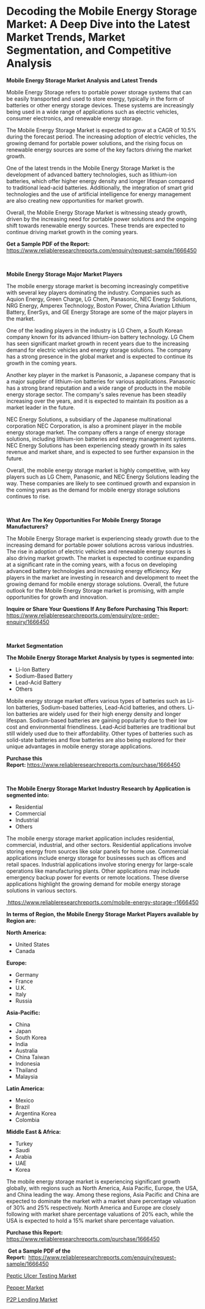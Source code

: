 <p><h1>Decoding the Mobile Energy Storage Market: A Deep Dive into the Latest Market Trends, Market Segmentation, and Competitive Analysis</h1></p><p><strong>Mobile Energy Storage Market Analysis and Latest Trends</strong></p>
<p><p>Mobile Energy Storage refers to portable power storage systems that can be easily transported and used to store energy, typically in the form of batteries or other energy storage devices. These systems are increasingly being used in a wide range of applications such as electric vehicles, consumer electronics, and renewable energy storage.</p><p>The Mobile Energy Storage Market is expected to grow at a CAGR of 10.5% during the forecast period. The increasing adoption of electric vehicles, the growing demand for portable power solutions, and the rising focus on renewable energy sources are some of the key factors driving the market growth.</p><p>One of the latest trends in the Mobile Energy Storage Market is the development of advanced battery technologies, such as lithium-ion batteries, which offer higher energy density and longer lifespan compared to traditional lead-acid batteries. Additionally, the integration of smart grid technologies and the use of artificial intelligence for energy management are also creating new opportunities for market growth.</p><p>Overall, the Mobile Energy Storage Market is witnessing steady growth, driven by the increasing need for portable power solutions and the ongoing shift towards renewable energy sources. These trends are expected to continue driving market growth in the coming years.</p></p>
<p><strong>Get a Sample PDF of the Report:&nbsp;</strong> <a href="https://www.reliableresearchreports.com/enquiry/request-sample/1666450">https://www.reliableresearchreports.com/enquiry/request-sample/1666450</a></p>
<p>&nbsp;</p>
<p><strong>Mobile Energy Storage Major Market Players</strong></p>
<p><p>The mobile energy storage market is becoming increasingly competitive with several key players dominating the industry. Companies such as Aquion Energy, Green Charge, LG Chem, Panasonic, NEC Energy Solutions, NRG Energy, Amperex Technology, Boston Power, China Aviation Lithium Battery, EnerSys, and GE Energy Storage are some of the major players in the market.</p><p>One of the leading players in the industry is LG Chem, a South Korean company known for its advanced lithium-ion battery technology. LG Chem has seen significant market growth in recent years due to the increasing demand for electric vehicles and energy storage solutions. The company has a strong presence in the global market and is expected to continue its growth in the coming years.</p><p>Another key player in the market is Panasonic, a Japanese company that is a major supplier of lithium-ion batteries for various applications. Panasonic has a strong brand reputation and a wide range of products in the mobile energy storage sector. The company's sales revenue has been steadily increasing over the years, and it is expected to maintain its position as a market leader in the future.</p><p>NEC Energy Solutions, a subsidiary of the Japanese multinational corporation NEC Corporation, is also a prominent player in the mobile energy storage market. The company offers a range of energy storage solutions, including lithium-ion batteries and energy management systems. NEC Energy Solutions has been experiencing steady growth in its sales revenue and market share, and is expected to see further expansion in the future.</p><p>Overall, the mobile energy storage market is highly competitive, with key players such as LG Chem, Panasonic, and NEC Energy Solutions leading the way. These companies are likely to see continued growth and expansion in the coming years as the demand for mobile energy storage solutions continues to rise.</p></p>
<p>&nbsp;</p>
<p><strong>What Are The Key Opportunities For Mobile Energy Storage Manufacturers?</strong></p>
<p><p>The Mobile Energy Storage market is experiencing steady growth due to the increasing demand for portable power solutions across various industries. The rise in adoption of electric vehicles and renewable energy sources is also driving market growth. The market is expected to continue expanding at a significant rate in the coming years, with a focus on developing advanced battery technologies and increasing energy efficiency. Key players in the market are investing in research and development to meet the growing demand for mobile energy storage solutions. Overall, the future outlook for the Mobile Energy Storage market is promising, with ample opportunities for growth and innovation.</p></p>
<p><strong>Inquire or Share Your Questions If Any Before Purchasing This Report:</strong> <a href="https://www.reliableresearchreports.com/enquiry/pre-order-enquiry/1666450">https://www.reliableresearchreports.com/enquiry/pre-order-enquiry/1666450</a></p>
<p>&nbsp;</p>
<p><strong>Market Segmentation</strong></p>
<p><strong>The Mobile Energy Storage Market Analysis by types is segmented into:</strong></p>
<p><ul><li>Li-Ion Battery</li><li>Sodium-Based Battery</li><li>Lead-Acid Battery</li><li>Others</li></ul></p>
<p><p>Mobile energy storage market offers various types of batteries such as Li-Ion batteries, Sodium-based batteries, Lead-Acid batteries, and others. Li-Ion batteries are widely used for their high energy density and longer lifespan. Sodium-based batteries are gaining popularity due to their low cost and environmental friendliness. Lead-Acid batteries are traditional but still widely used due to their affordability. Other types of batteries such as solid-state batteries and flow batteries are also being explored for their unique advantages in mobile energy storage applications.</p></p>
<p><strong>Purchase this Report:&nbsp;</strong><a href="https://www.reliableresearchreports.com/purchase/1666450">https://www.reliableresearchreports.com/purchase/1666450</a></p>
<p>&nbsp;</p>
<p><strong>The Mobile Energy Storage Market Industry Research by Application is segmented into:</strong></p>
<p><ul><li>Residential</li><li>Commercial</li><li>Industrial</li><li>Others</li></ul></p>
<p><p>The mobile energy storage market application includes residential, commercial, industrial, and other sectors. Residential applications involve storing energy from sources like solar panels for home use. Commercial applications include energy storage for businesses such as offices and retail spaces. Industrial applications involve storing energy for large-scale operations like manufacturing plants. Other applications may include emergency backup power for events or remote locations. These diverse applications highlight the growing demand for mobile energy storage solutions in various sectors.</p></p>
<p><a href="https://www.reliableresearchreports.com/mobile-energy-storage-r1666450">&nbsp;https://www.reliableresearchreports.com/mobile-energy-storage-r1666450</a></p>
<p><strong>In terms of Region, the Mobile Energy Storage Market Players available by Region are:</strong></p>
<p>
    <p> <strong> North America: </strong>
        <ul>
            <li>United States</li>
            <li>Canada</li>
        </ul>
        </p> 
    <p> <strong> Europe: </strong>
        <ul>
            <li>Germany</li>
            <li>France</li>
            <li>U.K.</li>
            <li>Italy</li>
            <li>Russia</li>
        </ul>
        </p> 
    <p> <strong> Asia-Pacific: </strong>
        <ul>
            <li>China</li>
            <li>Japan</li>
            <li>South Korea</li>
            <li>India</li>
            <li>Australia</li>
            <li>China Taiwan</li>
            <li>Indonesia</li>
            <li>Thailand</li>
            <li>Malaysia</li>
        </ul>
        </p> 
    <p> <strong> Latin America: </strong>
        <ul>
            <li>Mexico</li>
            <li>Brazil</li>
            <li>Argentina Korea</li>
            <li>Colombia</li>
        </ul>
        </p> 
    <p> <strong> Middle East & Africa: </strong>
        <ul>
            <li>Turkey</li>
            <li>Saudi</li>
            <li>Arabia</li>
            <li>UAE</li>
            <li>Korea</li>
        </ul>
    </p>
    </p>
<p><p>The mobile energy storage market is experiencing significant growth globally, with regions such as North America, Asia Pacific, Europe, the USA, and China leading the way. Among these regions, Asia Pacific and China are expected to dominate the market with a market share percentage valuation of 30% and 25% respectively. North America and Europe are closely following with market share percentage valuations of 20% each, while the USA is expected to hold a 15% market share percentage valuation.</p></p>
<p><strong>Purchase this Report: </strong><a href="https://www.reliableresearchreports.com/purchase/1666450">https://www.reliableresearchreports.com/purchase/1666450</a></p>
<p>&nbsp;<strong>Get a Sample PDF of the Report:&nbsp;&nbsp;</strong><a href="https://www.reliableresearchreports.com/enquiry/request-sample/1666450">https://www.reliableresearchreports.com/enquiry/request-sample/1666450</a></p>
<p><strong></strong></p>
<p><p><a href="https://www.linkedin.com/pulse/decoding-peptic-ulcer-testing-market-metrics-share-trends-n3tme">Peptic Ulcer Testing Market</a></p><p><a href="https://www.linkedin.com/pulse/pepper-market-size-trends-complete-industry-overview-2024-a3vjf">Pepper Market</a></p><p><a href="https://www.linkedin.com/pulse/p2p-lending-market-insight-trends-growth-forecasted-from-2024-mkqme">P2P Lending Market</a></p></p>